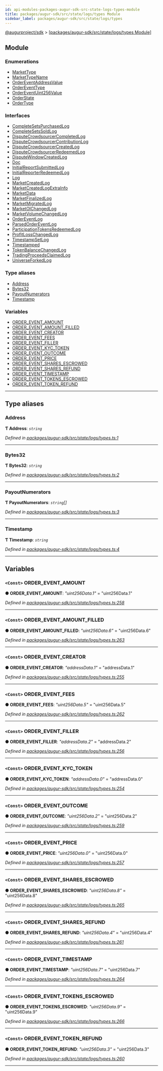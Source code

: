 ```yaml
---
id: api-modules-packages-augur-sdk-src-state-logs-types-module
title: packages/augur-sdk/src/state/logs/types Module
sidebar_label: packages/augur-sdk/src/state/logs/types
---
```


[@augurproject/sdk](api-readme.md) > [[packages/augur-sdk/src/state/logs/types Module]](api-modules-packages-augur-sdk-src-state-logs-types-module.md)

## Module

### Enumerations

* [MarketType](api-enums-packages-augur-sdk-src-state-logs-types-markettype.md)
* [MarketTypeName](api-enums-packages-augur-sdk-src-state-logs-types-markettypename.md)
* [OrderEventAddressValue](api-enums-packages-augur-sdk-src-state-logs-types-ordereventaddressvalue.md)
* [OrderEventType](api-enums-packages-augur-sdk-src-state-logs-types-ordereventtype.md)
* [OrderEventUint256Value](api-enums-packages-augur-sdk-src-state-logs-types-ordereventuint256value.md)
* [OrderState](api-enums-packages-augur-sdk-src-state-logs-types-orderstate.md)
* [OrderType](api-enums-packages-augur-sdk-src-state-logs-types-ordertype.md)

### Interfaces

* [CompleteSetsPurchasedLog](api-interfaces-packages-augur-sdk-src-state-logs-types-completesetspurchasedlog.md)
* [CompleteSetsSoldLog](api-interfaces-packages-augur-sdk-src-state-logs-types-completesetssoldlog.md)
* [DisputeCrowdsourcerCompletedLog](api-interfaces-packages-augur-sdk-src-state-logs-types-disputecrowdsourcercompletedlog.md)
* [DisputeCrowdsourcerContributionLog](api-interfaces-packages-augur-sdk-src-state-logs-types-disputecrowdsourcercontributionlog.md)
* [DisputeCrowdsourcerCreatedLog](api-interfaces-packages-augur-sdk-src-state-logs-types-disputecrowdsourcercreatedlog.md)
* [DisputeCrowdsourcerRedeemedLog](api-interfaces-packages-augur-sdk-src-state-logs-types-disputecrowdsourcerredeemedlog.md)
* [DisputeWindowCreatedLog](api-interfaces-packages-augur-sdk-src-state-logs-types-disputewindowcreatedlog.md)
* [Doc](api-interfaces-packages-augur-sdk-src-state-logs-types-doc.md)
* [InitialReportSubmittedLog](api-interfaces-packages-augur-sdk-src-state-logs-types-initialreportsubmittedlog.md)
* [InitialReporterRedeemedLog](api-interfaces-packages-augur-sdk-src-state-logs-types-initialreporterredeemedlog.md)
* [Log](api-interfaces-packages-augur-sdk-src-state-logs-types-log.md)
* [MarketCreatedLog](api-interfaces-packages-augur-sdk-src-state-logs-types-marketcreatedlog.md)
* [MarketCreatedLogExtraInfo](api-interfaces-packages-augur-sdk-src-state-logs-types-marketcreatedlogextrainfo.md)
* [MarketData](api-interfaces-packages-augur-sdk-src-state-logs-types-marketdata.md)
* [MarketFinalizedLog](api-interfaces-packages-augur-sdk-src-state-logs-types-marketfinalizedlog.md)
* [MarketMigratedLog](api-interfaces-packages-augur-sdk-src-state-logs-types-marketmigratedlog.md)
* [MarketOIChangedLog](api-interfaces-packages-augur-sdk-src-state-logs-types-marketoichangedlog.md)
* [MarketVolumeChangedLog](api-interfaces-packages-augur-sdk-src-state-logs-types-marketvolumechangedlog.md)
* [OrderEventLog](api-interfaces-packages-augur-sdk-src-state-logs-types-ordereventlog.md)
* [ParsedOrderEventLog](api-interfaces-packages-augur-sdk-src-state-logs-types-parsedordereventlog.md)
* [ParticipationTokensRedeemedLog](api-interfaces-packages-augur-sdk-src-state-logs-types-participationtokensredeemedlog.md)
* [ProfitLossChangedLog](api-interfaces-packages-augur-sdk-src-state-logs-types-profitlosschangedlog.md)
* [TimestampSetLog](api-interfaces-packages-augur-sdk-src-state-logs-types-timestampsetlog.md)
* [Timestamped](api-interfaces-packages-augur-sdk-src-state-logs-types-timestamped.md)
* [TokenBalanceChangedLog](api-interfaces-packages-augur-sdk-src-state-logs-types-tokenbalancechangedlog.md)
* [TradingProceedsClaimedLog](api-interfaces-packages-augur-sdk-src-state-logs-types-tradingproceedsclaimedlog.md)
* [UniverseForkedLog](api-interfaces-packages-augur-sdk-src-state-logs-types-universeforkedlog.md)

### Type aliases

* [Address](api-modules-packages-augur-sdk-src-state-logs-types-module.md#address)
* [Bytes32](api-modules-packages-augur-sdk-src-state-logs-types-module.md#bytes32)
* [PayoutNumerators](api-modules-packages-augur-sdk-src-state-logs-types-module.md#payoutnumerators)
* [Timestamp](api-modules-packages-augur-sdk-src-state-logs-types-module.md#timestamp)

### Variables

* [ORDER_EVENT_AMOUNT](api-modules-packages-augur-sdk-src-state-logs-types-module.md#order_event_amount)
* [ORDER_EVENT_AMOUNT_FILLED](api-modules-packages-augur-sdk-src-state-logs-types-module.md#order_event_amount_filled)
* [ORDER_EVENT_CREATOR](api-modules-packages-augur-sdk-src-state-logs-types-module.md#order_event_creator)
* [ORDER_EVENT_FEES](api-modules-packages-augur-sdk-src-state-logs-types-module.md#order_event_fees)
* [ORDER_EVENT_FILLER](api-modules-packages-augur-sdk-src-state-logs-types-module.md#order_event_filler)
* [ORDER_EVENT_KYC_TOKEN](api-modules-packages-augur-sdk-src-state-logs-types-module.md#order_event_kyc_token)
* [ORDER_EVENT_OUTCOME](api-modules-packages-augur-sdk-src-state-logs-types-module.md#order_event_outcome)
* [ORDER_EVENT_PRICE](api-modules-packages-augur-sdk-src-state-logs-types-module.md#order_event_price)
* [ORDER_EVENT_SHARES_ESCROWED](api-modules-packages-augur-sdk-src-state-logs-types-module.md#order_event_shares_escrowed)
* [ORDER_EVENT_SHARES_REFUND](api-modules-packages-augur-sdk-src-state-logs-types-module.md#order_event_shares_refund)
* [ORDER_EVENT_TIMESTAMP](api-modules-packages-augur-sdk-src-state-logs-types-module.md#order_event_timestamp)
* [ORDER_EVENT_TOKENS_ESCROWED](api-modules-packages-augur-sdk-src-state-logs-types-module.md#order_event_tokens_escrowed)
* [ORDER_EVENT_TOKEN_REFUND](api-modules-packages-augur-sdk-src-state-logs-types-module.md#order_event_token_refund)

---

## Type aliases

<a id="address"></a>

###  Address

**Ƭ Address**: *`string`*

*Defined in [packages/augur-sdk/src/state/logs/types.ts:1](https://github.com/AugurProject/augur/blob/b4365d6894/packages/augur-sdk/src/state/logs/types.ts#L1)*

___
<a id="bytes32"></a>

###  Bytes32

**Ƭ Bytes32**: *`string`*

*Defined in [packages/augur-sdk/src/state/logs/types.ts:2](https://github.com/AugurProject/augur/blob/b4365d6894/packages/augur-sdk/src/state/logs/types.ts#L2)*

___
<a id="payoutnumerators"></a>

###  PayoutNumerators

**Ƭ PayoutNumerators**: *`string`[]*

*Defined in [packages/augur-sdk/src/state/logs/types.ts:3](https://github.com/AugurProject/augur/blob/b4365d6894/packages/augur-sdk/src/state/logs/types.ts#L3)*

___
<a id="timestamp"></a>

###  Timestamp

**Ƭ Timestamp**: *`string`*

*Defined in [packages/augur-sdk/src/state/logs/types.ts:4](https://github.com/AugurProject/augur/blob/b4365d6894/packages/augur-sdk/src/state/logs/types.ts#L4)*

___

## Variables

<a id="order_event_amount"></a>

### `<Const>` ORDER_EVENT_AMOUNT

**● ORDER_EVENT_AMOUNT**: *"uint256Data.1"* = "uint256Data.1"

*Defined in [packages/augur-sdk/src/state/logs/types.ts:258](https://github.com/AugurProject/augur/blob/b4365d6894/packages/augur-sdk/src/state/logs/types.ts#L258)*

___
<a id="order_event_amount_filled"></a>

### `<Const>` ORDER_EVENT_AMOUNT_FILLED

**● ORDER_EVENT_AMOUNT_FILLED**: *"uint256Data.6"* = "uint256Data.6"

*Defined in [packages/augur-sdk/src/state/logs/types.ts:263](https://github.com/AugurProject/augur/blob/b4365d6894/packages/augur-sdk/src/state/logs/types.ts#L263)*

___
<a id="order_event_creator"></a>

### `<Const>` ORDER_EVENT_CREATOR

**● ORDER_EVENT_CREATOR**: *"addressData.1"* = "addressData.1"

*Defined in [packages/augur-sdk/src/state/logs/types.ts:255](https://github.com/AugurProject/augur/blob/b4365d6894/packages/augur-sdk/src/state/logs/types.ts#L255)*

___
<a id="order_event_fees"></a>

### `<Const>` ORDER_EVENT_FEES

**● ORDER_EVENT_FEES**: *"uint256Data.5"* = "uint256Data.5"

*Defined in [packages/augur-sdk/src/state/logs/types.ts:262](https://github.com/AugurProject/augur/blob/b4365d6894/packages/augur-sdk/src/state/logs/types.ts#L262)*

___
<a id="order_event_filler"></a>

### `<Const>` ORDER_EVENT_FILLER

**● ORDER_EVENT_FILLER**: *"addressData.2"* = "addressData.2"

*Defined in [packages/augur-sdk/src/state/logs/types.ts:256](https://github.com/AugurProject/augur/blob/b4365d6894/packages/augur-sdk/src/state/logs/types.ts#L256)*

___
<a id="order_event_kyc_token"></a>

### `<Const>` ORDER_EVENT_KYC_TOKEN

**● ORDER_EVENT_KYC_TOKEN**: *"addressData.0"* = "addressData.0"

*Defined in [packages/augur-sdk/src/state/logs/types.ts:254](https://github.com/AugurProject/augur/blob/b4365d6894/packages/augur-sdk/src/state/logs/types.ts#L254)*

___
<a id="order_event_outcome"></a>

### `<Const>` ORDER_EVENT_OUTCOME

**● ORDER_EVENT_OUTCOME**: *"uint256Data.2"* = "uint256Data.2"

*Defined in [packages/augur-sdk/src/state/logs/types.ts:259](https://github.com/AugurProject/augur/blob/b4365d6894/packages/augur-sdk/src/state/logs/types.ts#L259)*

___
<a id="order_event_price"></a>

### `<Const>` ORDER_EVENT_PRICE

**● ORDER_EVENT_PRICE**: *"uint256Data.0"* = "uint256Data.0"

*Defined in [packages/augur-sdk/src/state/logs/types.ts:257](https://github.com/AugurProject/augur/blob/b4365d6894/packages/augur-sdk/src/state/logs/types.ts#L257)*

___
<a id="order_event_shares_escrowed"></a>

### `<Const>` ORDER_EVENT_SHARES_ESCROWED

**● ORDER_EVENT_SHARES_ESCROWED**: *"uint256Data.8"* = "uint256Data.8"

*Defined in [packages/augur-sdk/src/state/logs/types.ts:265](https://github.com/AugurProject/augur/blob/b4365d6894/packages/augur-sdk/src/state/logs/types.ts#L265)*

___
<a id="order_event_shares_refund"></a>

### `<Const>` ORDER_EVENT_SHARES_REFUND

**● ORDER_EVENT_SHARES_REFUND**: *"uint256Data.4"* = "uint256Data.4"

*Defined in [packages/augur-sdk/src/state/logs/types.ts:261](https://github.com/AugurProject/augur/blob/b4365d6894/packages/augur-sdk/src/state/logs/types.ts#L261)*

___
<a id="order_event_timestamp"></a>

### `<Const>` ORDER_EVENT_TIMESTAMP

**● ORDER_EVENT_TIMESTAMP**: *"uint256Data.7"* = "uint256Data.7"

*Defined in [packages/augur-sdk/src/state/logs/types.ts:264](https://github.com/AugurProject/augur/blob/b4365d6894/packages/augur-sdk/src/state/logs/types.ts#L264)*

___
<a id="order_event_tokens_escrowed"></a>

### `<Const>` ORDER_EVENT_TOKENS_ESCROWED

**● ORDER_EVENT_TOKENS_ESCROWED**: *"uint256Data.9"* = "uint256Data.9"

*Defined in [packages/augur-sdk/src/state/logs/types.ts:266](https://github.com/AugurProject/augur/blob/b4365d6894/packages/augur-sdk/src/state/logs/types.ts#L266)*

___
<a id="order_event_token_refund"></a>

### `<Const>` ORDER_EVENT_TOKEN_REFUND

**● ORDER_EVENT_TOKEN_REFUND**: *"uint256Data.3"* = "uint256Data.3"

*Defined in [packages/augur-sdk/src/state/logs/types.ts:260](https://github.com/AugurProject/augur/blob/b4365d6894/packages/augur-sdk/src/state/logs/types.ts#L260)*

___

